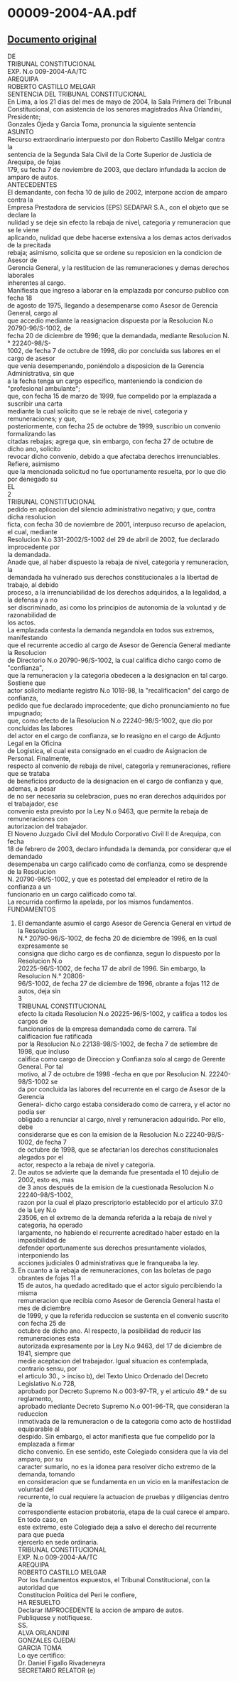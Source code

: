 
00009-2004-AA.pdf
=================
  
[Documento original](https://tc.gob.pe/jurisprudencia/2004/00009-2004-AA.pdf)  
---  
DE  
TRIBUNAL CONSTITUCIONAL  
EXP. N.o 009-2004-AA/TC  
AREQUIPA  
ROBERTO CASTILLO MELGAR  
SENTENCIA DEL TRIBUNAL CONSTITUCIONAL  
En Lima, a los 21 dias del mes de mayo de 2004, la Sala Primera del Tribunal  
Constitucional, con asistencia de los senores magistrados Alva Orlandini, Presidente;  
Gonzales Ojeda y Garcia Toma, pronuncia la siguiente sentencia  
ASUNTO  
Recurso extraordinario interpuesto por don Roberto Castillo Melgar contra la  
sentencia de la Segunda Sala Civil de la Corte Superior de Justicia de Arequipa, de fojas  
179, su fecha 7 de noviembre de 2003, que declaro infundada la accion de amparo de autos.  
ANTECEDENTES  
El demandante, con fecha 10 de julio de 2002, interpone accion de amparo contra la  
Empresa Prestadora de servicios (EPS) SEDAPAR S.A., con el objeto que se declare la  
nulidad y se deje sin efecto la rebaja de nivel, categoria y remuneracion que se le viene  
aplicando, nulidad que debe hacerse extensiva a los demas actos derivados de la precitada  
rebaja; asimismo, solicita que se ordene su reposicion en la condicion de Asesor de  
Gerencia General, y la restitucion de las remuneraciones y demas derechos laborales  
inherentes al cargo.  
Manifiesta que ingreso a laborar en la emplazada por concurso publico con fecha 18  
de agosto de 1975, llegando a desempenarse como Asesor de Gerencia General, cargo al  
que accedio mediante la reasignacion dispuesta por la Resolucion N.o 20790-96/S-1002, de  
fecha 20 de diciembre de 1996; que la demandada, mediante Resolucion N.° 22240-98/S-  
1002, de fecha 7 de octubre de 1998, dio por concluida sus labores en el cargo de asesor  
que venia desempenando, poniéndolo a disposicion de la Gerencia Administrativa, sin que  
a la fecha tenga un cargo especifico, manteniendo la condicion de "profesional ambulante";  
que, con fecha 15 de marzo de 1999, fue compelido por la emplazada a suscribir una carta  
mediante la cual solicito que se le rebaje de nivel, categoria y remuneraciones; y que,  
posteriormente, con fecha 25 de octubre de 1999, suscribio un convenio formalizando las  
citadas rebajas; agrega que, sin embargo, con fecha 27 de octubre de dicho ano, solicito  
revocar dicho convenio, debido a que afectaba derechos irrenunciables. Refiere, asimismo  
que la mencionada solicitud no fue oportunamente resuelta, por lo que dio por denegado su  
EL  
2  
TRIBUNAL CONSTITUCIONAL  
pedido en aplicacion del silencio administrativo negativo; y que, contra dicha resolucion  
ficta, con fecha 30 de noviembre de 2001, interpuso recurso de apelacion, el cual, mediante  
Resolucion N.o 331-2002/S-1002 del 29 de abril de 2002, fue declarado improcedente por  
la demandada.  
Anade que, al haber dispuesto la rebaja de nivel, categoria y remuneracion, la  
demandada ha vulnerado sus derechos constitucionales a la libertad de trabajo, al debido  
proceso, a la irrenunciabilidad de los derechos adquiridos, a la legalidad, a la defensa y a no  
ser discriminado, asi como los principios de autonomia de la voluntad y de razonabilidad de  
los actos.  
La emplazada contesta la demanda negandola en todos sus extremos, manifestando  
que el recurrente accedio al cargo de Asesor de Gerencia General mediante la Resolucion  
de Directorio N.o 20790-96/S-1002, la cual califica dicho cargo como de "confianza",  
que la remuneracion y la categoria obedecen a la designacion en tal cargo. Sostiene que  
actor solicito mediante registro N.o 1018-98, la "recalificacion" del cargo de confianza,  
pedido que fue declarado improcedente; que dicho pronunciamiento no fue impugnado;  
que, como efecto de la Resolucion N.o 22240-98/S-1002, que dio por concluidas las labores  
del actor en el cargo de confianza, se lo reasigno en el cargo de Adjunto Legal en la Oficina  
de Logistica, el cual esta consignado en el cuadro de Asignacion de Personal. Finalmente,  
respecto al convenio de rebaja de nivel, categoria y remuneraciones, refiere que se trataba  
de beneficios producto de la designacion en el cargo de confianza y que, ademas, a pesar  
de no ser necesaria su celebracion, pues no eran derechos adquiridos por el trabajador, ese  
convenio esta previsto por la Ley N.o 9463, que permite la rebaja de remuneraciones con  
autorizacion del trabajador.  
El Noveno Juzgado Civil del Modulo Corporativo Civil II de Arequipa, con fecha  
18 de febrero de 2003, declaro infundada la demanda, por considerar que el demandado  
desempenaba un cargo calificado como de confianza, como se desprende de la Resolucion  
N. 20790-96/S-1002, y que es potestad del empleador el retiro de la confianza a un  
funcionario en un cargo calificado como tal.  
La recurrida confirmo la apelada, por los mismos fundamentos.  
FUNDAMENTOS  
1. El demandante asumio el cargo Asesor de Gerencia General en virtud de la Resolucion  
N.° 20790-96/S-1002, de fecha 20 de diciembre de 1996, en la cual expresamente se  
consigna que dicho cargo es de confianza, segun lo dispuesto por la Resolucion N.o  
20225-96/S-1002, de fecha 17 de abril de 1996. Sin embargo, la Resolucion N.° 20806-  
96/S-1002, de fecha 27 de diciembre de 1996, obrante a fojas 112 de autos, deja sin  
3  
TRIBUNAL CONSTITUCIONAL  
efecto la citada Resolucion N.o 20225-96/S-1002, y califica a todos los cargos de  
funcionarios de la empresa demandada como de carrera. Tal calificacion fue ratificada  
por la Resolucion N.o 22138-98/S-1002, de fecha 7 de setiembre de 1998, que incluso  
califica como cargo de Direccion y Confianza solo al cargo de Gerente General. Por tal  
motivo, al 7 de octubre de 1998 -fecha en que por Resolucion N. 22240-98/S-1002 se  
da por concluida las labores del recurrente en el cargo de Asesor de la Gerencia  
General- dicho cargo estaba considerado como de carrera, y el actor no podia ser  
obligado a renunciar al cargo, nivel y remuneracion adquirido. Por ello, debe  
considerarse que es con la emision de la Resolucion N.o 22240-98/S-1002, de fecha 7  
de octubre de 1998, que se afectarian los derechos constitucionales alegados por el  
actor, respecto a la rebaja de nivel y categoria.  
2. De autos se advierte que la demanda fue presentada el 10 dejulio de 2002, esto es, mas  
de 3 anos después de la emision de la cuestionada Resolucion N.o 22240-98/S-1002,  
razon por la cual el plazo prescriptorio establecido por el articulo 37.0 de la Ley N.o  
23506, en el extremo de la demanda referida a la rebaja de nivel y categoria, ha operado  
largamente, no habiendo el recurrente acreditado haber estado en la imposibilidad de  
defender oportunamente sus derechos presuntamente violados, interponiendo las  
acciones judiciales 0 administrativas que le franqueaba la ley.  
3. En cuanto a la rebaja de remuneraciones, con las boletas de pago obrantes de fojas 11 a  
15 de autos, ha quedado acreditado que el actor siguio percibiendo la misma  
remuneracion que recibia como Asesor de Gerencia General hasta el mes de diciembre  
de 1999, y que la referida reduccion se sustenta en el convenio suscrito con fecha 25 de  
octubre de dicho ano. Al respecto, la posibilidad de reducir las remuneraciones esta  
autorizada expresamente por la Ley N.o 9463, del 17 de diciembre de 1941, siempre que  
medie aceptacion del trabajador. Igual situacion es contemplada, contrario sensu, por  
el articulo 30., > inciso b), del Texto Unico Ordenado del Decreto Legislativo N.o 728,  
aprobado por Decreto Supremo N.o 003-97-TR, y el articulo 49.° de su reglamento,  
aprobado mediante Decreto Supremo N.o 001-96-TR, que consideran la reduccion  
inmotivada de la remuneracion o de la categoria como acto de hostilidad equiparable al  
despido. Sin embargo, el actor manifiesta que fue compelido por la emplazada a firmar  
dicho convenio. En ese sentido, este Colegiado considera que la via del amparo, por su  
caracter sumario, no es la idonea para resolver dicho extremo de la demanda, tomando  
en consideracion que se fundamenta en un vicio en la manifestacion de voluntad del  
recurrente, lo cual requiere la actuacion de pruebas y diligencias dentro de la  
correspondiente estacion probatoria, etapa de la cual carece el amparo. En todo caso, en  
este extremo, este Colegiado deja a salvo el derecho del recurrente para que pueda  
ejercerlo en sede ordinaria.  
TRIBUNAL CONSTITUCIONAL  
EXP. N.o 009-2004-AA/TC  
AREQUIPA  
ROBERTO CASTILLO MELGAR  
Por los fundamentos expuestos, el Tribunal Constitucional, con la autoridad que  
Constitucion Politica del Peri le confiere,  
HA RESUELTO  
Declarar IMPROCEDENTE la accion de amparo de autos.  
Publiquese y notifiquese.  
SS.  
ALVA ORLANDINI  
GONZALES OJEDAI  
GARCIA TOMA  
Lo qye certifico:  
Dr. Daniel Figallo Rivadeneyra  
SECRETARIO RELATOR (e)